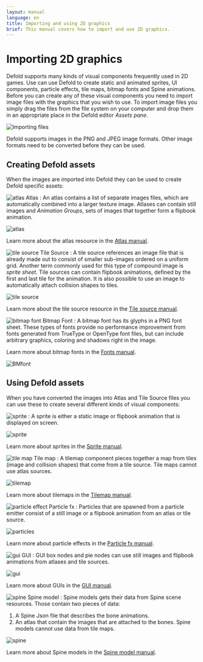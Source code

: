 ```yaml
---
layout: manual
language: en
title: Importing and using 2D graphics
brief: This manual covers how to import and use 2D graphics.
---
```


# Importing 2D graphics

Defold supports many kinds of visual components frequently used in 2D games. Use can use Defold to create static and animated sprites, UI components, particle effects, tile maps, bitmap fonts and Spine animations. Before you can create any of these visual components you need to import image files with the graphics that you wish to use. To import image files you simply drag the files from the file system on your computer and drop them in an appropriate place in the Defold editor *Assets pane*.

![Importing files](../images/graphics/import.png)

<div class='sidenote' markdown='1'>
Defold supports images in the PNG and JPEG image formats. Other image formats need to be converted before they can be used.
</div>


## Creating Defold assets

When the images are imported into Defold they can be used to create Defold specific assets:

![atlas](../images/icons/atlas.png) Atlas
: An atlas contains a list of separate images files, which are automatically combined into a larger texture image. Atlases can contain still images and *Animation Groups*, sets of images that together form a flipbook animation.

  ![atlas](../images/graphics/atlas.png)

Learn more about the atlas resource in the [Atlas manual](/manuals/atlas).

![tile source](../images/icons/tilesource.png) Tile Source
: A tile source references an image file that is already made out to consist of smaller sub-images ordered on a uniform grid. Another term commonly used for this type of compound image is _sprite sheet_. Tile sources can contain flipbook animations, defined by the first and last tile for the animation. It is also possible to use an image to automatically attach collision shapes to tiles.

  ![tile source](../images/graphics/tilesource.png)

Learn more about the tile source resource in the [Tile source manual](/manuals/tilesource).

![bitmap font](../images/icons/font.png) Bitmap Font
: A bitmap font has its glyphs in a PNG font sheet. These types of fonts provide no performance improvement from fonts generated from TrueType or OpenType font files, but can include arbitrary graphics, coloring and shadows right in the image.

Learn more about bitmap fonts in the [Fonts manual](/manuals/font/#bitmap-bmfonts).

  ![BMfont](../images/font/bm_font.png)


## Using Defold assets

When you have converted the images into Atlas and Tile Source files you can use these to create several different kinds of visual components:

![sprite](../images/icons/sprite.png)
: A sprite is either a static image or flipbook animation that is displayed on screen.

  ![sprite](../images/graphics/sprite.png)

Learn more about sprites in the [Sprite manual](/manuals/sprite).

![tile map](../images/icons/tilemap.png) Tile map
: A tilemap component pieces together a map from tiles (image and collision shapes) that come from a tile source. Tile maps cannot use atlas sources.

  ![tilemap](../images/graphics/tilemap.png)

Learn more about tilemaps in the [Tilemap manual](/manuals/tilemap).

![particle effect](../images/icons/particlefx.png) Particle fx
: Particles that are spawned from a particle emitter consist of a still image or a flipbook animation from an atlas or tile source.

  ![particles](../images/graphics/particles.png)

Learn more about particle effects in the [Particle fx manual](/manuals/particlefx).

![gui](../images/icons/gui.png) GUI
: GUI box nodes and pie nodes can use still images and flipbook animations from atlases and tile sources.

  ![gui](../images/graphics/gui.png)

Learn more about GUIs in the [GUI manual](/manuals/gui).

![spine](../images/icons/spine-model.png) Spine model
: Spine models gets their data from Spine scene resources. Those contain two pieces of data:

  1. A Spine Json file that describes the bone animations.
  2. An atlas that contain the images that are attached to the bones. Spine models cannot use data from tile maps.

  ![spine](../images/graphics/spine.png)

Learn more about Spine models in the [Spine model manual](/manuals/spinemodel).
